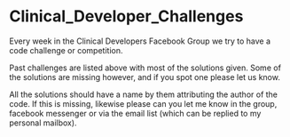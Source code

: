 # Clinical_Developer_Challenges

Every week in the Clinical Developers Facebook Group we try to have a code challenge or competition.

Past challenges are listed above with most of the solutions given. Some of the solutions are missing however, and if you spot one please let us know. 

All the solutions should have a name by them attributing the author of the code. If this is missing, likewise please can you let me know in the group, facebook messenger or via the email list (which can be replied to my personal mailbox).
